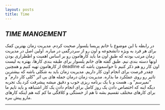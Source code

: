 ```yaml
---
layout: posts
title: Time
---
```




## *TIME MANGEMENT*
در رابطه با این  موضوع با خانم پریسا یلسوار صحبت کردم. مدیریت زمان بهترین کمک برای هر فرد به ویژه دانشجوعه و اون رو از سردرگمی در میاره. اولین اصل در مدیریت زمان مرتب بودنه که طبق اون ما باید کارهامون رو بر اساس اهمیت و اظطراری بودن اونها دسته بندی نیم. طبق گفته های خانم یلسوار برای طبقه بندی کارها، بهتره یه لیست از کارهامون تهیه کنیم و همچنین deadline  اون کار رو هم ذکر کنیم تا حواسمون باشه که چقدر فرصت برای انجام اون کار داریم. مدیریت زمان باید به شکلی باشه  که بیشترین تاثیر رو روی عملکرد ما بذاره. مدیریت زمان درمان جمله های بی اثر "کلی کار دارم"  و "نمیرسم" و.. هست و با یک برنامه ریزی خوب و دقیق میشه پیشرفت کرد.یک تجربه دیگه اینه که اختصاص دادن یک روز کامل برای انجام دادن یک کار اشتباهه و باید تایم ما برای کارهای مختلف تقسیم بشه تا هم از خستگی و کلافگی ما کم کنه هم اینکه کارهای مارو پیش ببره.


---

